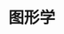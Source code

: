 # 图形学

<script setup>
import FigmaContainer from '/components/FigmaContainer.vue'
</script>

<FigmaContainer url="https://www.figma.com/file/MqInZ0fPb0paFi2WgG7BVN/study-map?node-id=2%3A2"/>
